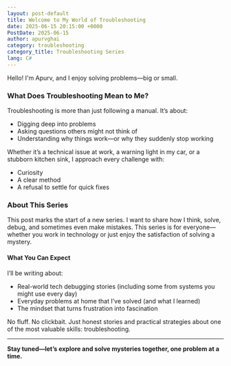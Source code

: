 ```yaml
---
layout: post-default
title: Welcome to My World of Troubleshooting
date: 2025-06-15 20:15:00 +0000
PostDate: 2025-06-15
author: apurvghai
category: troubleshooting
category_title: Troubleshooting Series
lang: C#
---
```



Hello! I'm Apurv, and I enjoy solving problems—big or small.

### What Does Troubleshooting Mean to Me?

Troubleshooting is more than just following a manual. It’s about:
- Digging deep into problems
- Asking questions others might not think of
- Understanding why things work—or why they suddenly stop working

Whether it’s a technical issue at work, a warning light in my car, or a stubborn kitchen sink, I approach every challenge with:
- Curiosity
- A clear method
- A refusal to settle for quick fixes

### About This Series

This post marks the start of a new series. I want to share how I think, solve, debug, and sometimes even make mistakes. This series is for everyone—whether you work in technology or just enjoy the satisfaction of solving a mystery.

#### What You Can Expect

I’ll be writing about:
- Real-world tech debugging stories (including some from systems you might use every day)
- Everyday problems at home that I’ve solved (and what I learned)
- The mindset that turns frustration into fascination

No fluff. No clickbait. Just honest stories and practical strategies about one of the most valuable skills: troubleshooting.

---

**Stay tuned—let’s explore and solve mysteries together, one problem at a time.**

